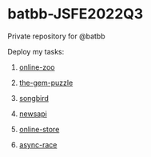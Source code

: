 # batbb-JSFE2022Q3
Private repository for @batbb

Deploy my tasks:

1. [online-zoo](https://rolling-scopes-school.github.io/batbb-JSFE2022Q3/online-zoo/)

2. [the-gem-puzzle](https://rolling-scopes-school.github.io/batbb-JSFE2022Q3/the-gem-puzzle/)

3. [songbird](https://rolling-scopes-school.github.io/batbb-JSFE2022Q3/songbird/)

4. [newsapi](https://rolling-scopes-school.github.io/batbb-JSFE2022Q3/newsapi/)

5. [online-store](https://batbb.github.io/online-store/)

6. [async-race](https://rolling-scopes-school.github.io/batbb-JSFE2022Q3/async-race/)
